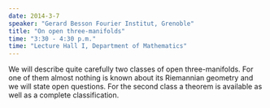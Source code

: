 ```yaml
---
date: 2014-3-7
speaker: "Gerard Besson Fourier Institut, Grenoble"
title: "On open three-manifolds"
time: "3:30 - 4:30 p.m." 
time: "Lecture Hall I, Department of Mathematics"
---
```

We will describe quite carefully two classes of open three-manifolds. For one of them almost nothing is known about its Riemannian geometry and we will state open questions. For the second class a theorem is available as well as a complete classification.
